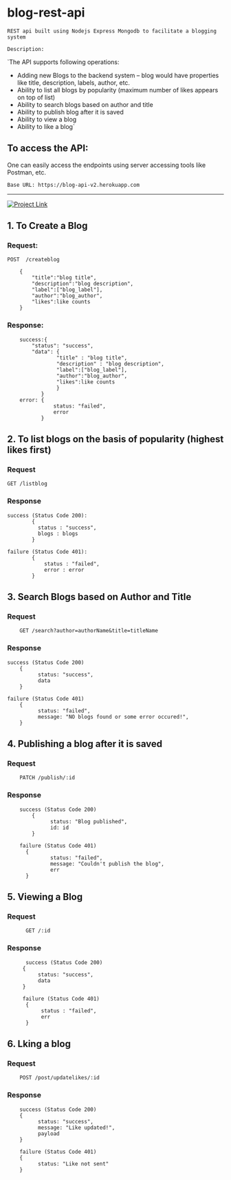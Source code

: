# blog-rest-api
`REST api built using Nodejs Express Mongodb to facilitate a blogging system`

`Description:`

`The API supports following operations:
- Adding new Blogs to the backend system – blog would have properties like title,
description, labels, author, etc.
- Ability to list all blogs by popularity (maximum number of likes appears on top
of list)
- Ability to search blogs based on author and title
- Ability to publish blog after it is saved
- Ability to view a blog
- Ability to like a blog`


## To access the API:

One can easily access the endpoints using server accessing tools like Postman, etc.

`Base URL: https://blog-api-v2.herokuapp.com `

--- 

[![Project Link](https://img.shields.io/badge/Project%20Link-%20-orange)](https://blog-api-v2.herokuapp.com)


## 1. To Create a Blog 

### Request:

    POST  /createblog

        {
            "title":"blog title",
            "description":"blog description",
            "label":["blog_label"],
            "author":"blog_author",
            "likes":like counts
        }

### Response:


        success:{
            "status": "success",
            "data": {
                    "title" : "blog title",
                    "description" : "blog description",
                    "label":["blog_label"],
                    "author":"blog_author",
                    "likes":like counts
                    }
               }
        error: { 
                   status: "failed",
                   error 
               }


## 2. To list blogs on the basis of popularity (highest likes first)

### Request

    GET /listblog

### Response

    success (Status Code 200): 
            {
              status : "success",
              blogs : blogs      
            }

    failure (Status Code 401): 
            {
                status : "failed",
                error : error
            }


## 3. Search Blogs based on Author and Title

### Request

        GET /search?author=authorName&title=titleName

### Response

    success (Status Code 200)
        {
              status: "success",
              data    
        }

    failure (Status Code 401)
        {
              status: "failed",
              message: "NO blogs found or some error occured!",
        }


## 4. Publishing a blog after it is saved

### Request

        PATCH /publish/:id

### Response

        success (Status Code 200)
            {
                  status: "Blog published",
                  id: id
            }

        failure (Status Code 401)
          {
                  status: "failed",
                  message: "Couldn't publish the blog",
                  err
          }
  

  ## 5. Viewing a Blog

  ### Request
  
          GET /:id

  ### Response

          success (Status Code 200)
         {
              status: "success",
              data
         }

         failure (Status Code 401)
          {
               status : "failed",
               err
          }

## 6. Lking a blog

### Request

        POST /post/updatelikes/:id

### Response

        success (Status Code 200)
        {
              status: "success",
              message: "Like updated!",
              payload
        }
        
        failure (Status Code 401)
        {
              status: "Like not sent"
        }
